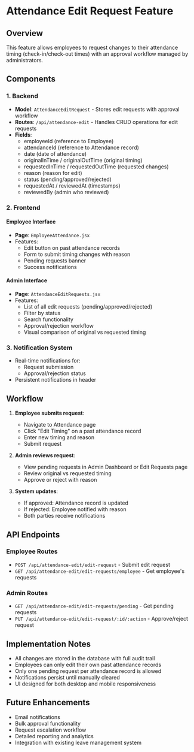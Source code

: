 # Attendance Edit Request Feature

## Overview
This feature allows employees to request changes to their attendance timing (check-in/check-out times) with an approval workflow managed by administrators.

## Components

### 1. Backend
- **Model**: `AttendanceEditRequest` - Stores edit requests with approval workflow
- **Routes**: `/api/attendance-edit` - Handles CRUD operations for edit requests
- **Fields**:
  - employeeId (reference to Employee)
  - attendanceId (reference to Attendance record)
  - date (date of attendance)
  - originalInTime / originalOutTime (original timing)
  - requestedInTime / requestedOutTime (requested changes)
  - reason (reason for edit)
  - status (pending/approved/rejected)
  - requestedAt / reviewedAt (timestamps)
  - reviewedBy (admin who reviewed)

### 2. Frontend

#### Employee Interface
- **Page**: `EmployeeAttendance.jsx`
- Features:
  - Edit button on past attendance records
  - Form to submit timing changes with reason
  - Pending requests banner
  - Success notifications

#### Admin Interface
- **Page**: `AttendanceEditRequests.jsx`
- Features:
  - List of all edit requests (pending/approved/rejected)
  - Filter by status
  - Search functionality
  - Approval/rejection workflow
  - Visual comparison of original vs requested timing

### 3. Notification System
- Real-time notifications for:
  - Request submission
  - Approval/rejection status
- Persistent notifications in header

## Workflow

1. **Employee submits request**:
   - Navigate to Attendance page
   - Click "Edit Timing" on a past attendance record
   - Enter new timing and reason
   - Submit request

2. **Admin reviews request**:
   - View pending requests in Admin Dashboard or Edit Requests page
   - Review original vs requested timing
   - Approve or reject with reason

3. **System updates**:
   - If approved: Attendance record is updated
   - If rejected: Employee notified with reason
   - Both parties receive notifications

## API Endpoints

### Employee Routes
- `POST /api/attendance-edit/edit-request` - Submit edit request
- `GET /api/attendance-edit/edit-requests/employee` - Get employee's requests

### Admin Routes
- `GET /api/attendance-edit/edit-requests/pending` - Get pending requests
- `PUT /api/attendance-edit/edit-request/:id/:action` - Approve/reject request

## Implementation Notes

- All changes are stored in the database with full audit trail
- Employees can only edit their own past attendance records
- Only one pending request per attendance record is allowed
- Notifications persist until manually cleared
- UI designed for both desktop and mobile responsiveness

## Future Enhancements

- Email notifications
- Bulk approval functionality
- Request escalation workflow
- Detailed reporting and analytics
- Integration with existing leave management system